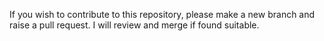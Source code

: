 If you wish to contribute to this repository, please make a new branch and raise a pull request. I will review and merge if found suitable.
